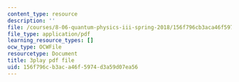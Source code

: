 ```yaml
---
content_type: resource
description: ''
file: /courses/8-06-quantum-physics-iii-spring-2018/156f796cb3aca46f5974d3a59d07ea56_Prx5mnE7BUM.pdf
file_type: application/pdf
learning_resource_types: []
ocw_type: OCWFile
resourcetype: Document
title: 3play pdf file
uid: 156f796c-b3ac-a46f-5974-d3a59d07ea56
---
```


